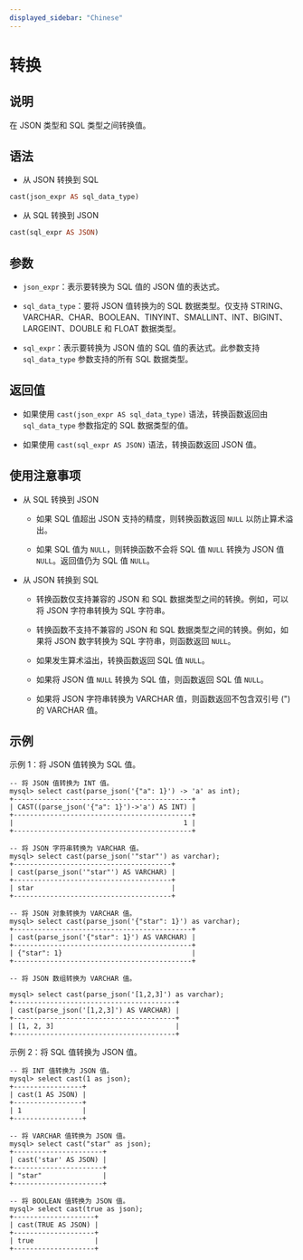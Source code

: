 ```yaml
---
displayed_sidebar: "Chinese"
---
```


# 转换

## 说明

在 JSON 类型和 SQL 类型之间转换值。

## 语法

- 从 JSON 转换到 SQL

```Haskell
cast(json_expr AS sql_data_type)
```

- 从 SQL 转换到 JSON

```Haskell
cast(sql_expr AS JSON)
```

## 参数

- `json_expr`：表示要转换为 SQL 值的 JSON 值的表达式。

- `sql_data_type`：要将 JSON 值转换为的 SQL 数据类型。仅支持 STRING、VARCHAR、CHAR、BOOLEAN、TINYINT、SMALLINT、INT、BIGINT、LARGEINT、DOUBLE 和 FLOAT 数据类型。

- `sql_expr`：表示要转换为 JSON 值的 SQL 值的表达式。此参数支持 `sql_data_type` 参数支持的所有 SQL 数据类型。

## 返回值

- 如果使用 `cast(json_expr AS sql_data_type)` 语法，转换函数返回由 `sql_data_type` 参数指定的 SQL 数据类型的值。

- 如果使用 `cast(sql_expr AS JSON)` 语法，转换函数返回 JSON 值。

## 使用注意事项

- 从 SQL 转换到 JSON

  - 如果 SQL 值超出 JSON 支持的精度，则转换函数返回 `NULL` 以防止算术溢出。

  - 如果 SQL 值为 `NULL`，则转换函数不会将 SQL 值 `NULL` 转换为 JSON 值 `NULL`。返回值仍为 SQL 值 `NULL`。

- 从 JSON 转换到 SQL

  - 转换函数仅支持兼容的 JSON 和 SQL 数据类型之间的转换。例如，可以将 JSON 字符串转换为 SQL 字符串。

  - 转换函数不支持不兼容的 JSON 和 SQL 数据类型之间的转换。例如，如果将 JSON 数字转换为 SQL 字符串，则函数返回 `NULL`。

  - 如果发生算术溢出，转换函数返回 SQL 值 `NULL`。

  - 如果将 JSON 值 `NULL` 转换为 SQL 值，则函数返回 SQL 值 `NULL`。

  - 如果将 JSON 字符串转换为 VARCHAR 值，则函数返回不包含双引号 (") 的 VARCHAR 值。

## 示例

示例 1：将 JSON 值转换为 SQL 值。

```plaintext
-- 将 JSON 值转换为 INT 值。
mysql> select cast(parse_json('{"a": 1}') -> 'a' as int);
+--------------------------------------------+
| CAST((parse_json('{"a": 1}')->'a') AS INT) |
+--------------------------------------------+
|                                          1 |
+--------------------------------------------+

-- 将 JSON 字符串转换为 VARCHAR 值。
mysql> select cast(parse_json('"star"') as varchar);
+---------------------------------------+
| cast(parse_json('"star"') AS VARCHAR) |
+---------------------------------------+
| star                                  |
+---------------------------------------+

-- 将 JSON 对象转换为 VARCHAR 值。
mysql> select cast(parse_json('{"star": 1}') as varchar);
+--------------------------------------------+
| cast(parse_json('{"star": 1}') AS VARCHAR) |
+--------------------------------------------+
| {"star": 1}                                |
+--------------------------------------------+

-- 将 JSON 数组转换为 VARCHAR 值。

mysql> select cast(parse_json('[1,2,3]') as varchar);
+----------------------------------------+
| cast(parse_json('[1,2,3]') AS VARCHAR) |
+----------------------------------------+
| [1, 2, 3]                              |
+----------------------------------------+
```

示例 2：将 SQL 值转换为 JSON 值。

```plaintext
-- 将 INT 值转换为 JSON 值。
mysql> select cast(1 as json);
+-----------------+
| cast(1 AS JSON) |
+-----------------+
| 1               |
+-----------------+

-- 将 VARCHAR 值转换为 JSON 值。
mysql> select cast("star" as json);
+----------------------+
| cast('star' AS JSON) |
+----------------------+
| "star"               |
+----------------------+

-- 将 BOOLEAN 值转换为 JSON 值。
mysql> select cast(true as json);
+--------------------+
| cast(TRUE AS JSON) |
+--------------------+
| true               |
+--------------------+
```